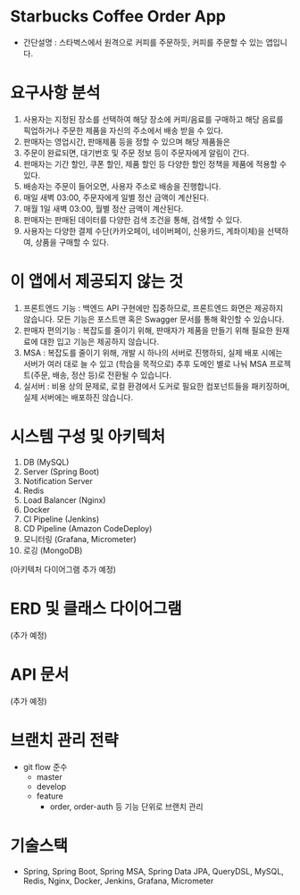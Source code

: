 # Starbucks Coffee Order App 

- 간단설명 : 스타벅스에서 원격으로 커피를 주문하듯, 커피를 주문할 수 있는 앱입니다. 

# 요구사항 분석

1. 사용자는 지정된 장소를 선택하여 해당 장소에 커피/음료를 구매하고 해당 음료를 픽업하거나 주문한 제품을 자신의 주소에서 배송 받을 수 있다.
2. 판매자는 영업시간, 판매제품 등을 정할 수 있으며 해당 제품들은 
3. 주문이 완료되면, 대기번호 및 주문 정보 등이 주문자에게 알림이 간다.  
4. 판매자는 기간 할인, 쿠폰 할인, 제품 할인 등 다양한 할인 정책을 제품에 적용할 수 있다. 
5. 배송자는 주문이 들어오면, 사용자 주소로 배송을 진행합니다.  
6. 매일 새벽 03:00, 주문자에게 일별 정산 금액이 계산된다. 
7. 매월 1일 새벽 03:00, 월별 정산 금액이 계산된다. 
8. 판매자는 판매된 데이터를 다양한 검색 조건을 통해, 검색할 수 있다. 
9. 사용자는 다양한 결제 수단(카카오페이, 네이버페이, 신용카드, 계좌이체)을 선택하여, 상품을 구매할 수 있다. 

# 이 앱에서 제공되지 않는 것

1. 프론트엔드 기능 : 백엔드 API 구현에만 집중하므로, 프론트엔드 화면은 제공하지 않습니다. 모든 기능은 포스트맨 혹은 Swagger 문서를 통해 확인할 수 있습니다. 
2. 판매자 편의기능 : 복잡도를 줄이기 위해, 판매자가 제품을 만들기 위해 필요한 원재료에 대한 입고 기능은 제공하지 않습니다. 
3. MSA : 복잡도를 줄이기 위해, 개발 시 하나의 서버로 진행하되, 실제 배포 시에는 서버가 여러 대로 늘 수 있고 (학습을 목적으로) 추후 도메인 별로 나눠 MSA 프로젝트(주문, 배송, 정산 등)로 전환될 수 있습니다.  
4. 실서버 : 비용 상의 문제로, 로컬 환경에서 도커로 필요한 컴포넌트들을 패키징하며, 실제 서버에는 배포하진 않습니다. 

# 시스템 구성 및 아키텍처

1. DB (MySQL) 
2. Server (Spring Boot) 
3. Notification Server 
4. Redis 
5. Load Balancer (Nginx)
6. Docker 
7. CI Pipeline (Jenkins) 
8. CD Pipeline (Amazon CodeDeploy) 
9. 모니터링 (Grafana, Micrometer)
10. 로깅 (MongoDB)

(아키텍처 다이어그램 추가 예정) 

# ERD 및 클래스 다이어그램

(추가 예정)

# API 문서

(추가 예정)

# 브랜치 관리 전략

- git flow 준수
  - master
  - develop
  - feature
    - order, order-auth 등 기능 단위로 브랜치 관리

# 기술스택

- Spring, Spring Boot, Spring MSA, Spring Data JPA, QueryDSL, MySQL, Redis, Nginx, Docker, Jenkins, Grafana, Micrometer

